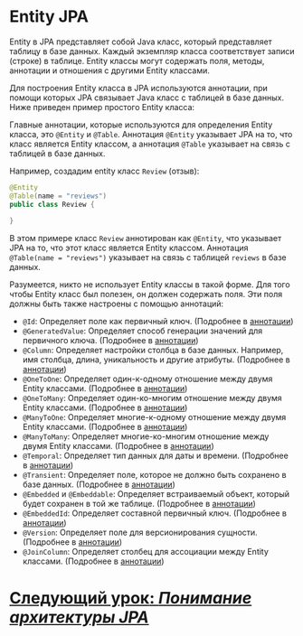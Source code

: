 # Entity JPA

Entity в JPA представляет собой Java класс, который представляет таблицу в базе данных. Каждый экземпляр класса
соответствует записи (строке) в таблице. Entity классы могут содержать поля, методы, аннотации и отношения с другими
Entity классами.

Для построения Entity класса в JPA используются аннотации, при помощи которых JPA связывает Java класс с таблицей в базе
данных. Ниже приведен пример простого Entity класса:

Главные аннотации, которые используются для определения Entity класса, это `@Entity` и `@Table`. Аннотация `@Entity`
указывает JPA на то, что класс является Entity классом, а аннотация `@Table` указывает на связь с таблицей в базе данных.

Например, создадим entity класс `Review` (отзыв):

```java
@Entity
@Table(name = "reviews")
public class Review {
    
}
```

В этом примере класс `Review` аннотирован как `@Entity`, что указывает JPA на то, что этот класс является Entity классом.
Аннотация `@Table(name = "reviews")` указывает на связь с таблицей `reviews` в базе данных.

Разумеется, никто не использует Entity классы в такой форме. Для того чтобы Entity класс был полезен, он должен содержать
поля. Эти поля должны быть также настроены с помощью аннотаций:

- `@Id`: Определяет поле как первичный ключ. (Подробнее в [аннотации](id.md))
- `@GeneratedValue`: Определяет способ генерации значений для первичного ключа. (Подробнее в [аннотации](generated-value.md))
- `@Column`: Определяет настройки столбца в базе данных. Например, имя столбца, длина, уникальность и другие атрибуты.
  (Подробнее в [аннотации](column.md))
- `@OneToOne`: Определяет один-к-одному отношение между двумя Entity классами. (Подробнее в [аннотации](one-to-one.md))
- `@OneToMany`: Определяет один-ко-многим отношение между двумя Entity классами. (Подробнее в [аннотации](one-to-many.md))
- `@ManyToOne`: Определяет многие-к-одному отношение между двумя Entity классами. (Подробнее в [аннотации](many-to-one.md))
- `@ManyToMany`: Определяет многие-ко-многим отношение между двумя Entity классами. (Подробнее в [аннотации](many-to-many.md))
- `@Temporal`: Определяет тип данных для даты и времени. (Подробнее в [аннотации](temporal.md))
- `@Transient`: Определяет поле, которое не должно быть сохранено в базе данных. (Подробнее в [аннотации](transient.md))
- `@Embedded` и `@Embeddable`: Определяет встраиваемый объект, который будет сохранен в той же таблице. (Подробнее в [аннотации](embedded.md))
- `@EmbeddedId`: Определяет составной первичный ключ. (Подробнее в [аннотации](embedded-id.md))
- `@Version`: Определяет поле для версионирования сущности. (Подробнее в [аннотации](version.md))
- `@JoinColumn`: Определяет столбец для ассоциации между Entity классами. (Подробнее в [аннотации](join-column.md))

# [**Следующий урок**: *Понимание архитектуры JPA*](../configure-jpa.md)

